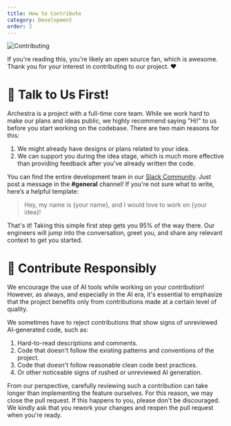 ```yaml
---
title: How to Contribute
category: Development
order: 2
---
```


![Contributing](/docs/one-person-is-handling-a-box-for-the-other-over.png)

If you're reading this, you're likely an open source fan, which is awesome. Thank you for your interest in contributing to our project. ❤️

# 👋 Talk to Us First!

Archestra is a project with a full-time core team. While we work hard to make our plans and ideas public, we highly recommend saying "Hi!" to us before you start working on the codebase. There are two main reasons for this:

1.  We might already have designs or plans related to your idea.
2.  We can support you during the idea stage, which is much more effective than providing feedback after you've already written the code.

You can find the entire development team in our [Slack Community](https://join.slack.com/t/archestracommunity/shared_invite/zt-39yk4skox-zBF1NoJ9u4t59OU8XxQChg). Just post a message in the **#general** channel! If you're not sure what to write, here’s a helpful template:

> Hey, my name is {your name}, and I would love to work on {your idea}!

That's it! Taking this simple first step gets you 95% of the way there. Our engineers will jump into the conversation, greet you, and share any relevant context to get you started.

# 🤝 Contribute Responsibly

We encourage the use of AI tools while working on your contribution! However, as always, and especially in the AI era, it's essential to emphasize that the project benefits only from contributions made at a certain level of quality.

We sometimes have to reject contributions that show signs of unreviewed AI-generated code, such as:

1. Hard-to-read descriptions and comments.
2. Code that doesn't follow the existing patterns and conventions of the project.
3. Code that doesn't follow reasonable clean code best practices.
4. Or other noticeable signs of rushed or unreviewed AI generation.

From our perspective, carefully reviewing such a contribution can take longer than implementing the feature ourselves. For this reason, we may close the pull request. If this happens to you, please don't be discouraged. We kindly ask that you rework your changes and reopen the pull request when you're ready.
